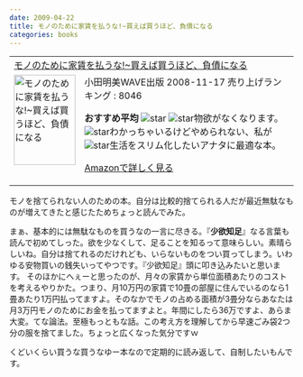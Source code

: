 ```yaml
---
date: 2009-04-22
title: モノのために家賃を払うな!~買えば買うほど、負債になる
categories: books
---
```


<div>
<table border="0" cellpadding="5">
<tbody>
<tr>
<td colspan="2"><a href="http://www.amazon.co.jp/%E3%83%A2%E3%83%8E%E3%81%AE%E3%81%9F%E3%82%81%E3%81%AB%E5%AE%B6%E8%B3%83%E3%82%92%E6%89%95%E3%81%86%E3%81%AA-%7E%E8%B2%B7%E3%81%88%E3%81%B0%E8%B2%B7%E3%81%86%E3%81%BB%E3%81%A9%E3%80%81%E8%B2%A0%E5%82%B5%E3%81%AB%E3%81%AA%E3%82%8B-%E3%81%82%E3%82%89%E3%81%8B%E3%82%8F%E8%8F%9C%E7%BE%8E/dp/4872903722%3FSubscriptionId%3D0G91FPYVW6ZGWBH4Y9G2%26tag%3Dwarikiru-22%26linkCode%3Dxm2%26camp%3D2025%26creative%3D165953%26creativeASIN%3D4872903722" target="_blank">モノのために家賃を払うな!~買えば買うほど、負債になる</a><img src="http://www.assoc-amazon.jp/e/ir?t=warikiru-22&amp;l=ur2&amp;o=9" border="0" alt="" width="1" height="1" /></td>
</tr>
<tr>
<td valign="top"><a href="http://www.amazon.co.jp/%E3%83%A2%E3%83%8E%E3%81%AE%E3%81%9F%E3%82%81%E3%81%AB%E5%AE%B6%E8%B3%83%E3%82%92%E6%89%95%E3%81%86%E3%81%AA-%7E%E8%B2%B7%E3%81%88%E3%81%B0%E8%B2%B7%E3%81%86%E3%81%BB%E3%81%A9%E3%80%81%E8%B2%A0%E5%82%B5%E3%81%AB%E3%81%AA%E3%82%8B-%E3%81%82%E3%82%89%E3%81%8B%E3%82%8F%E8%8F%9C%E7%BE%8E/dp/4872903722%3FSubscriptionId%3D0G91FPYVW6ZGWBH4Y9G2%26tag%3Dwarikiru-22%26linkCode%3Dxm2%26camp%3D2025%26creative%3D165953%26creativeASIN%3D4872903722" target="_blank"><img class="fig" style="border: 0pt none;" src="http://ecx.images-amazon.com/images/I/51eZlB3CXNL._SL160_.jpg" border="0" alt="モノのために家賃を払うな!~買えば買うほど、負債になる" width="109" height="160" /></a></td>
<td valign="top"><span>小田明美WAVE出版  2008-11-17
売り上げランキング : 8046

<strong>おすすめ平均 </strong><img src="http://g-images.amazon.com/images/G/01/detail/stars-5-0.gif" alt="star" />
<img src="http://g-images.amazon.com/images/G/01/detail/stars-5-0.gif" alt="star" />物欲がなくなります。
<img src="http://g-images.amazon.com/images/G/01/detail/stars-5-0.gif" alt="star" />わかっちゃいるけどやめられない、私が
<img src="http://g-images.amazon.com/images/G/01/detail/stars-5-0.gif" alt="star" />生活をスリム化したいアナタに最適な本。

<a href="http://www.amazon.co.jp/%E3%83%A2%E3%83%8E%E3%81%AE%E3%81%9F%E3%82%81%E3%81%AB%E5%AE%B6%E8%B3%83%E3%82%92%E6%89%95%E3%81%86%E3%81%AA-%7E%E8%B2%B7%E3%81%88%E3%81%B0%E8%B2%B7%E3%81%86%E3%81%BB%E3%81%A9%E3%80%81%E8%B2%A0%E5%82%B5%E3%81%AB%E3%81%AA%E3%82%8B-%E3%81%82%E3%82%89%E3%81%8B%E3%82%8F%E8%8F%9C%E7%BE%8E/dp/4872903722%3FSubscriptionId%3D0G91FPYVW6ZGWBH4Y9G2%26tag%3Dwarikiru-22%26linkCode%3Dxm2%26camp%3D2025%26creative%3D165953%26creativeASIN%3D4872903722" target="_blank">Amazonで詳しく見る</a>

</span><span> <a href="http://www.goodpic.com/mt/aws/index.html"></a></span></td>
</tr>
</tbody>
</table>
</div>
モノを捨てられない人のための本。自分は比較的捨てられる人だが最近無駄なものが増えてきたと感じたためちょっと読んでみた。

まぁ、基本的には無駄なものを買うなの一言に尽きる。『<span class="Apple-style-span" style="font-weight: bold;">少欲知足</span>』なる言葉も読んで初めてしった。欲を少なくして、足ることを知るって意味らしい。素晴らしいね。自分は捨てれるのだけれども、いらないものをつい買ってしまう。いわゆる安物買いの銭失いってやつです。『少欲知足』頭に叩き込みたいと思います。
そのほかにへぇーと思ったのが、月々の家賃から単位面積あたりのコストを考えるやりかた。つまり、月10万円の家賃で10畳の部屋に住んでいるのなら1畳あたり1万円払ってますよ。そのなかでモノの占める面積が3畳分ならあなたは月3万円モノのためにお金を払ってますよと。年間にしたら36万ですよ、あらま大変。てな論法。至極もっともな話。この考え方を理解してから早速ごみ袋2つ分の服を捨てました。ちょっと広くなった気分ですｗ

くどいくらい買うな買うなゆー本なので定期的に読み返して、自制したいもんです。
